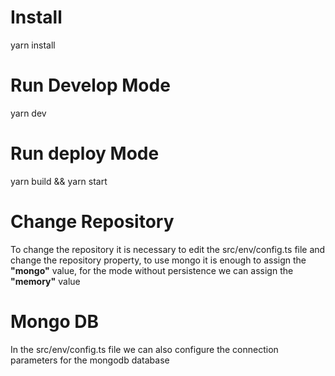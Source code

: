 # Install

yarn install

# Run Develop Mode

yarn dev

# Run deploy Mode

yarn build && yarn start

# Change Repository

To change the repository it is necessary to edit the src/env/config.ts file and change the repository property, to use mongo it is enough to assign the **"mongo"** value, for the mode without persistence we can assign the **"memory"** value

# Mongo DB

In the src/env/config.ts file we can also configure the connection parameters for the mongodb database
